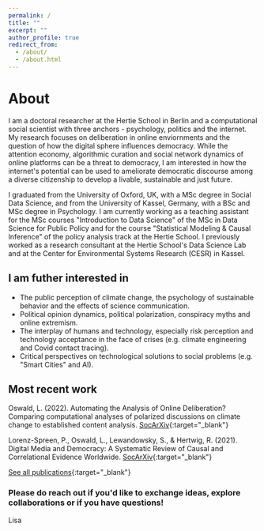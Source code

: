 ```yaml
---
permalink: /
title: ""
excerpt: ""
author_profile: true
redirect_from: 
  - /about/
  - /about.html
---
```

# About

I am a doctoral researcher at the Hertie School in Berlin and a computational social scientist with three anchors - psychology, politics and the internet. My research focuses on deliberation in online enviornments and the question of how the digital sphere influences democracy. While the attention economy, algorithmic curation and social network dynamics of online platforms can be a threat to democracy, I am interested in how the internet's potential can be used to ameliorate democratic discourse among a diverse citizenship to develop a livable, sustainable and just future. 

I graduated from the University of Oxford, UK, with a MSc degree in Social Data Science, and from the University of Kassel, Germany, with a BSc and MSc degree in Psychology. I am currently working as a teaching assistant for the MSc courses "Introduction to Data Science" of the MSc in Data Science for Public Policy and for the course "Statistical Modeling & Causal Inference" of the policy analysis track at the Hertie School. I previously worked as a research consultant at the Hertie School's Data Science Lab and at the Center for Environmental Systems Research (CESR) in Kassel.

## I am futher interested in 
* The public perception of climate change, the psychology of sustainable behavior and the effects of science communication. 
* Political opinion dynamics, political polarization, conspiracy myths and online extremism.  
* The interplay of humans and technology, especially risk perception and technology acceptance in the face of crises (e.g. climate engineering and Covid contact tracing). 
* Critical perspectives on technological solutions to social problems (e.g. "Smart Cities" and AI).

## Most recent work

Oswald, L. (2022). Automating the Analysis of Online Deliberation? Comparing computational analyses of polarized discussions on climate change to established content analysis. [SocArXiv](https://doi.org/10.31235/osf.io/qmzwx){:target="_blank"}

Lorenz-Spreen, P., Oswald, L., Lewandowsky, S., & Hertwig, R. (2021). Digital Media and Democracy: A Systematic Review of Causal and Correlational Evidence Worldwide. [SocArXiv](https://osf.io/preprints/socarxiv/p3z9v){:target="_blank"} 

[See all publications](https://lfoswald.github.io/publication/){:target="_blank"}

### Please do reach out if you'd like to exchange ideas, explore collaborations or if you have questions!  
Lisa
